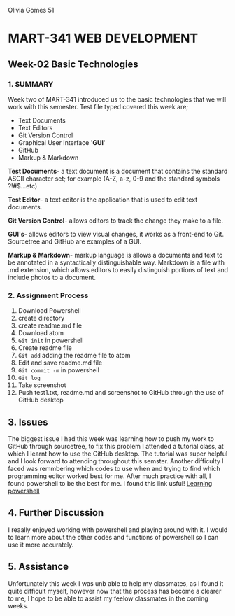 Olivia Gomes 51

# MART-341 WEB DEVELOPMENT
## Week-02 Basic Technologies
### 1. SUMMARY

Week two of MART-341 introduced us to the basic technologies that we will work with this semester.
Test file typed covered this week are;

- Text Documents
- Text Editors
- Git Version Control
- Graphical User Interface '**GUI**'
- GitHub
- Markup & Markdown

**Test Documents**- a text document is a document that contains the standard ASCII character set; for example (A-Z, a-z, 0-9 and the standard symbols ?!#$...etc)

**Test Editor**- a text editor is the application that is used to edit text documents.

**Git Version Control**- allows editors to track the change they make to a file.

**GUI's**- allows editors to view visual changes, it works as a front-end to Git. Sourcetree and GitHub are examples of a GUI.

**Markup & Markdown**- markup language is allows a documents and text to be annotated in a syntactically distinguishable way. Markdown is a file with .md extension, which allows editors to easily distinguish portions of text and include photos to a document.

### 2. Assignment Process
1. Download Powershell
2. create directory
3. create readme.md file
4. Download atom
5. `Git init` in powershell
6. Create readme file
7. `Git add` adding the readme file to atom
7. Edit and save readme.md file
7. `Git commit -m` in powershell
8. `Git log`
8. Take screenshot
8. Push test1.txt, readme.md and screenshot to GitHub through the use of GitHub desktop

## 3. Issues

The biggest issue I had this week was learning how to push my work to GitHub through sourcetree, to fix this problem I attended a tutorial class, at which I learnt how to use the GitHub desktop. The tutorial was super helpful and I look forward to attending throughout this semster. Another difficulty I faced was remmbering which codes to use when and trying to find which programming editor worked best for me. After much practice with all, I found powershell to be the best for me. I found this link usful!
[Learning powershell](https://blog.udemy.com/powershell-tutorial/)

## 4. Further Discussion

I reaally enjoyed working with powershell and playing around with it. I would to learn more about the other codes and functions of powershell so I can use it more accurately.
## 5. Assistance

Unfortunately this week I was unb  able to help my classmates, as I found it quite difficult myself, however now that the process has become a clearer to me, I hope to be able to assist my feelow classmates in the coming weeks.
